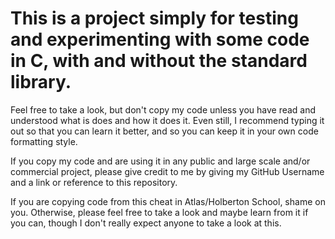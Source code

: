 # This is a project simply for testing and experimenting with some code in C, with and without the standard library.
Feel free to take a look, but don't copy my code unless you have read and understood what
is does and how it does it. Even still,
I recommend typing it out so that you
can learn it better, and so you can keep
it in your own code formatting style.

If you copy my code and are using it in
any public and large scale and/or commercial
project, please give credit to me by giving
my GitHub Username and a link or reference to this repository.

If you are copying code from this cheat in
Atlas/Holberton School, shame on you. Otherwise,
please feel free to take a look and maybe learn
from it if you can, though I don't really expect
anyone to take a look at this.
